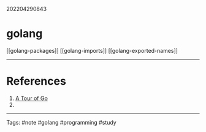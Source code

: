 202204290843

# golang

[[golang-packages]]
[[golang-imports]]
[[golang-exported-names]]

---

# References

1. [A Tour of Go](https://go.dev/tour/list)
2. 


---
Tags: #note #golang #programming #study 